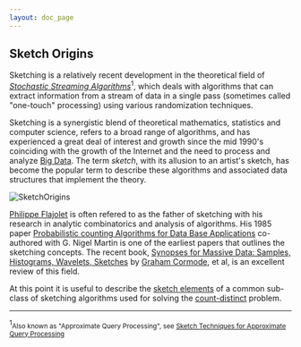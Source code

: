 ```yaml
---
layout: doc_page
---
```


## Sketch Origins

Sketching is a relatively recent development in the theoretical field of 
<a href="https://en.wikipedia.org/wiki/Streaming_algorithm"><i>Stochastic Streaming Algorithms</i></a><sup>1</sup>, 
which deals with algorithms that can extract information from a stream of data in a single pass 
(sometimes called "one-touch" processing) using various randomization techniques. 

Sketching is a synergistic blend of theoretical mathematics, statistics and computer science, 
refers to a broad range of algorithms, and has experienced a great deal of interest and growth 
since the mid 1990's coinciding with the growth of the Internet and the need to process and analyze 
<a href="https://en.wikipedia.org/wiki/Big_data">Big Data</a>. 
The term <i>sketch</i>, with its allusion to an artist's sketch, has become the popular term to 
describe these algorithms and associated data structures that implement the theory. 

<img class="doc-img-full" src="{{site.docs_img_dir}}/SketchOrigins.png" alt="SketchOrigins" />

<a href="https://en.wikipedia.org/wiki/Philippe_Flajolet">Philippe Flajolet</a> 
is often refered to as the father of sketching with his research in analytic combinatorics and 
analysis of algorithms. 
His 1985 paper 
<a href="http://db.cs.berkeley.edu/cs286/papers/flajoletmartin-jcss1985.pdf"> <!-- does not work with https -->
Probabilistic counting Algorithms for Data Base Applications</a> 
co-authored with G. Nigel Martin is one of the earliest papers that outlines the sketching concepts. 
The recent book, 
<a href="http://db.cs.berkeley.edu/cs286/papers/synopses-fntdb2012.pdf"> <!-- does not work with https -->
Synopses for Massive Data: Samples, Histograms, Wavelets, Sketches</a> by 
<a href="https://www2.warwick.ac.uk/fac/sci/dcs/people/graham_cormode/">Graham Cormode</a>, et al, 
is an excellent review of this field.

At this point it is useful to describe the 
<a href="/docs/SketchElements.html">sketch elements</a> of a common sub-class of sketching 
algorithms used for solving the 
<a href="https://en.wikipedia.org/wiki/Count-distinct_problem">count-distinct</a> problem.

________
<sup>1</sup><small>Also known as "Approximate Query Processing", see 
<a href="https://people.cs.umass.edu/~mcgregor/711S12/sketches1.pdf">Sketch Techniques for Approximate Query Processing</a></small>

